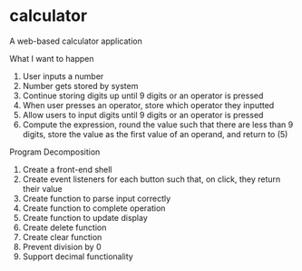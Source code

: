 # calculator
A web-based calculator application

What I want to happen
1. User inputs a number
2. Number gets stored by system
3. Continue storing digits up until 9 digits or an operator is pressed
4. When user presses an operator, store which operator they inputted
5. Allow users to input digits until 9 digits or an operator is pressed
6. Compute the expression, round the value such that there are less than 9 digits, store the value as the first value of an operand, and return to (5)

Program Decomposition
1. Create a front-end shell
2. Create event listeners for each button such that, on click, they return their value
3. Create function to parse input correctly
4. Create function to complete operation
5. Create function to update display
6. Create delete function
7. Create clear function
8. Prevent division by 0
8. Support decimal functionality
